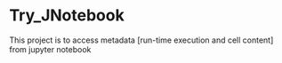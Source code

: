 # Try_JNotebook
This project is to access metadata [run-time execution and cell content] from jupyter notebook
